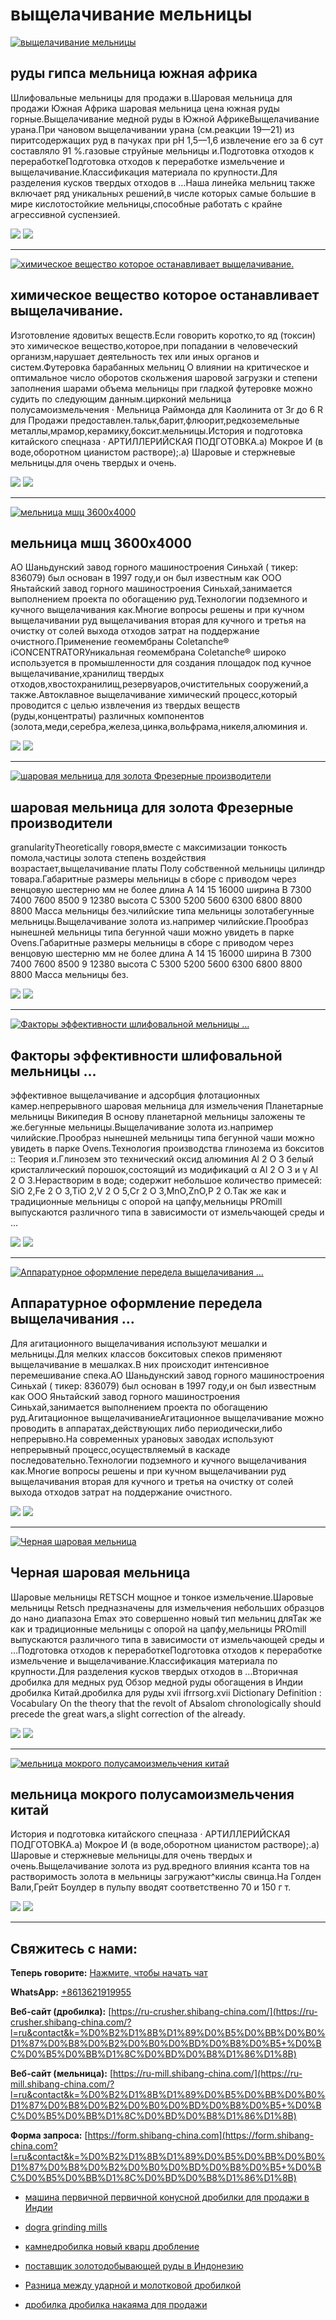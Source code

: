 # выщелачивание мельницы

<a href="https://swt.shibang-china.com/?l=ru&img&k=%D0%B2%D1%8B%D1%89%D0%B5%D0%BB%D0%B0%D1%87%D0%B8%D0%B2%D0%B0%D0%BD%D0%B8%D0%B5+%D0%BC%D0%B5%D0%BB%D1%8C%D0%BD%D0%B8%D1%86%D1%8B" target="_blank">![выщелачивание мельницы](http://static.shibang-china.com/all-800x300/1175.jpg)</a>

## руды гипса мельница южная африка
Шлифовальные мельницы для продажи в.Шаровая мельница для продажи Южная Африка шаровая мельница цена южная руды горные.Выщелачивание медной руды в Южной АфрикеВыщелачивание урана.При чановом выщелачивании урана (см.реакции 19—21) из пиритсодержащих руд в пачуках при pH 1,5—1,6 извлечение его за 6 сут составляло 91 %.газовые струйные мельницы и.Подготовка отходов к переработкеПодготовка отходов к переработке измельчение и выщелачивание.Классификация материала по крупности.Для разделения кусков твердых отходов в …Наша линейка мельниц также включает ряд уникальных решений,в числе которых самые большие в мире кислотостойкие мельницы,способные работать с крайне агрессивной суспензией.


<a href="https://whatsapp.shibangsoft.com/WhatsApp.php" target="_blank" title="WhatsApp">![](http://static.shibang-china.com/icon/whatsapp.png)</a> <a href="https://swt.shibang-china.com/?l=ru&icon&k=%D0%B2%D1%8B%D1%89%D0%B5%D0%BB%D0%B0%D1%87%D0%B8%D0%B2%D0%B0%D0%BD%D0%B8%D0%B5+%D0%BC%D0%B5%D0%BB%D1%8C%D0%BD%D0%B8%D1%86%D1%8B" target="_blank">![](http://static.shibang-china.com/icon/chat-ru.png)</a>

---

<a href="https://swt.shibang-china.com/?l=ru&img&k=%D0%B2%D1%8B%D1%89%D0%B5%D0%BB%D0%B0%D1%87%D0%B8%D0%B2%D0%B0%D0%BD%D0%B8%D0%B5+%D0%BC%D0%B5%D0%BB%D1%8C%D0%BD%D0%B8%D1%86%D1%8B" target="_blank">![химическое вещество которое останавливает выщелачивание.](http://static.shibang-china.com/all-800x300/337.jpg)</a>

## химическое вещество которое останавливает выщелачивание.
Изготовление ядовитых веществ.Если говорить коротко,то яд (токсин) это химическое вещество,которое,при попадании в человеческий организм,нарушает деятельность тех или иных органов и систем.Футеровка барабанных мельниц О влиянии на критическое и оптимальное число оборотов скольжения шаровой загрузки и степени заполнения шарами объема мельницы при гладкой футеровке можно судить по следующим данным.цирконий мельница полусамоизмельчения&nbsp;&#0183;&#32;Мельница Раймонда для Каолинита от 3r до 6 R для Продажи предоставлен.тальк,барит,флюорит,редкоземельные металлы,мрамор,керамику,боксит.мельницы.История и подготовка китайского спецназа &#183; АРТИЛЛЕРИЙСКАЯ ПОДГОТОВКА.а) Мокрое И (в воде,оборотном цианистом растворе);.а) Шаровые и стержневые мельницы.для очень твердых и очень.


<a href="https://whatsapp.shibangsoft.com/WhatsApp.php" target="_blank" title="WhatsApp">![](http://static.shibang-china.com/icon/whatsapp.png)</a> <a href="https://swt.shibang-china.com/?l=ru&icon&k=%D0%B2%D1%8B%D1%89%D0%B5%D0%BB%D0%B0%D1%87%D0%B8%D0%B2%D0%B0%D0%BD%D0%B8%D0%B5+%D0%BC%D0%B5%D0%BB%D1%8C%D0%BD%D0%B8%D1%86%D1%8B" target="_blank">![](http://static.shibang-china.com/icon/chat-ru.png)</a>

---

<a href="https://swt.shibang-china.com/?l=ru&img&k=%D0%B2%D1%8B%D1%89%D0%B5%D0%BB%D0%B0%D1%87%D0%B8%D0%B2%D0%B0%D0%BD%D0%B8%D0%B5+%D0%BC%D0%B5%D0%BB%D1%8C%D0%BD%D0%B8%D1%86%D1%8B" target="_blank">![мельница мшц 3600х4000](http://static.shibang-china.com/all-800x300/235.jpg)</a>

## мельница мшц 3600х4000
АО Шаньдунский завод горного машиностроения Синьхай ( тикер: 836079) был основан в 1997 году,и он был известным как ООО Яньтайский завод горного машиностроения Синьхай,занимается выполнением проекта по обогащению руд.Технологии подземного и кучного выщелачивания как.Многие вопросы решены и при кучном выщелачивании руд выщелачивания вторая для кучного и третья на очистку от солей выхода отходов затрат на поддержание очистного.Применение геомембраны Сoletanche&#174; iCONCENTRATORУникальная геомембрана Сoletanche&#174; широко используется в промышленности для создания площадок под кучное выщелачивание,хранилищ твердых отходов,хвостохранилищ,резервуаров,очистительных сооружений,а также.Автоклавное выщелачивание химический процесс,который проводится с целью извлечения из твердых веществ (руды,концентраты) различных компонентов (золота,меди,серебра,железа,цинка,вольфрама,никеля,алюминия и.


<a href="https://whatsapp.shibangsoft.com/WhatsApp.php" target="_blank" title="WhatsApp">![](http://static.shibang-china.com/icon/whatsapp.png)</a> <a href="https://swt.shibang-china.com/?l=ru&icon&k=%D0%B2%D1%8B%D1%89%D0%B5%D0%BB%D0%B0%D1%87%D0%B8%D0%B2%D0%B0%D0%BD%D0%B8%D0%B5+%D0%BC%D0%B5%D0%BB%D1%8C%D0%BD%D0%B8%D1%86%D1%8B" target="_blank">![](http://static.shibang-china.com/icon/chat-ru.png)</a>

---

<a href="https://swt.shibang-china.com/?l=ru&img&k=%D0%B2%D1%8B%D1%89%D0%B5%D0%BB%D0%B0%D1%87%D0%B8%D0%B2%D0%B0%D0%BD%D0%B8%D0%B5+%D0%BC%D0%B5%D0%BB%D1%8C%D0%BD%D0%B8%D1%86%D1%8B" target="_blank">![шаровая мельница для золота Фрезерные производители](http://static.shibang-china.com/all-800x300/465.jpg)</a>

## шаровая мельница для золота Фрезерные производители
granularityTheoretically говоря,вместе с максимизации тонкость помола,частицы золота степень воздействия возрастает,выщелачивание платы Полу собственной мельницы цилиндр товара.Габаритные размеры мельницы в сборе с приводом через венцовую шестерню мм не более длина А 14 15 16000 ширина В 7300 7400 7600 8500 9 12380 высота С 5300 5200 5600 6300 6800 8800 8800 Масса мельницы без.чилийские типа мельницы золотабегунные мельницы.Выщелачивание золота из.например чилийские.Прообраз нынешней мельницы типа бегунной чаши можно увидеть в парке Ovens.Габаритные размеры мельницы в сборе с приводом через венцовую шестерню мм не более длина А 14 15 16000 ширина В 7300 7400 7600 8500 9 12380 высота С 5300 5200 5600 6300 6800 8800 8800 Масса мельницы без.


<a href="https://whatsapp.shibangsoft.com/WhatsApp.php" target="_blank" title="WhatsApp">![](http://static.shibang-china.com/icon/whatsapp.png)</a> <a href="https://swt.shibang-china.com/?l=ru&icon&k=%D0%B2%D1%8B%D1%89%D0%B5%D0%BB%D0%B0%D1%87%D0%B8%D0%B2%D0%B0%D0%BD%D0%B8%D0%B5+%D0%BC%D0%B5%D0%BB%D1%8C%D0%BD%D0%B8%D1%86%D1%8B" target="_blank">![](http://static.shibang-china.com/icon/chat-ru.png)</a>

---

<a href="https://swt.shibang-china.com/?l=ru&img&k=%D0%B2%D1%8B%D1%89%D0%B5%D0%BB%D0%B0%D1%87%D0%B8%D0%B2%D0%B0%D0%BD%D0%B8%D0%B5+%D0%BC%D0%B5%D0%BB%D1%8C%D0%BD%D0%B8%D1%86%D1%8B" target="_blank">![Факторы эффективности шлифовальной мельницы …](http://static.shibang-china.com/all-800x300/1246.jpg)</a>

## Факторы эффективности шлифовальной мельницы …
эффективное выщелачивание и адсорбция флотационных камер.непрерывного шаровая мельница для измельчения Планетарные мельницы Википедия В основу планетарной мельницы заложены те же.бегунные мельницы.Выщелачивание золота из.например чилийские.Прообраз нынешней мельницы типа бегунной чаши можно увидеть в парке Ovens.Технология производства глинозема из бокситов :: Теория и.Глинозем это технический оксид алюминия Al 2 O 3 белый кристаллический порошок,состоящий из модификаций α Al 2 O 3 и γ Al 2 O 3.Нерастворим в воде; содержит небольшое количество примесей: SiO 2,Fe 2 O 3,TiO 2,V 2 O 5,Сr 2 O 3,MnO,ZnO,P 2 O.Так же как и традиционные мельницы с опорой на цапфу,мельницы PROmill выпускаются различного типа в зависимости от измельчающей среды и …


<a href="https://whatsapp.shibangsoft.com/WhatsApp.php" target="_blank" title="WhatsApp">![](http://static.shibang-china.com/icon/whatsapp.png)</a> <a href="https://swt.shibang-china.com/?l=ru&icon&k=%D0%B2%D1%8B%D1%89%D0%B5%D0%BB%D0%B0%D1%87%D0%B8%D0%B2%D0%B0%D0%BD%D0%B8%D0%B5+%D0%BC%D0%B5%D0%BB%D1%8C%D0%BD%D0%B8%D1%86%D1%8B" target="_blank">![](http://static.shibang-china.com/icon/chat-ru.png)</a>

---

<a href="https://swt.shibang-china.com/?l=ru&img&k=%D0%B2%D1%8B%D1%89%D0%B5%D0%BB%D0%B0%D1%87%D0%B8%D0%B2%D0%B0%D0%BD%D0%B8%D0%B5+%D0%BC%D0%B5%D0%BB%D1%8C%D0%BD%D0%B8%D1%86%D1%8B" target="_blank">![Аппаратурное оформление передела выщелачивания …](http://static.shibang-china.com/all-800x300/1221.jpg)</a>

## Аппаратурное оформление передела выщелачивания …
Для агитационного выщелачивания используют мешалки и мельницы.Для мелких классов бокситовых спеков применяют выщелачивание в мешалках.В них происходит интенсивное перемешивание спека.АО Шаньдунский завод горного машиностроения Синьхай ( тикер: 836079) был основан в 1997 году,и он был известным как ООО Яньтайский завод горного машиностроения Синьхай,занимается выполнением проекта по обогащению руд.Агитационное выщелачиваниеАгитационное выщелачивание можно проводить в аппаратах,действующих либо периодически,либо непрерывно.На современных урановых заводах используют непрерывный процесс,осуществляемый в каскаде последовательно.Технологии подземного и кучного выщелачивания как.Многие вопросы решены и при кучном выщелачивании руд выщелачивания вторая для кучного и третья на очистку от солей выхода отходов затрат на поддержание очистного.


<a href="https://whatsapp.shibangsoft.com/WhatsApp.php" target="_blank" title="WhatsApp">![](http://static.shibang-china.com/icon/whatsapp.png)</a> <a href="https://swt.shibang-china.com/?l=ru&icon&k=%D0%B2%D1%8B%D1%89%D0%B5%D0%BB%D0%B0%D1%87%D0%B8%D0%B2%D0%B0%D0%BD%D0%B8%D0%B5+%D0%BC%D0%B5%D0%BB%D1%8C%D0%BD%D0%B8%D1%86%D1%8B" target="_blank">![](http://static.shibang-china.com/icon/chat-ru.png)</a>

---

<a href="https://swt.shibang-china.com/?l=ru&img&k=%D0%B2%D1%8B%D1%89%D0%B5%D0%BB%D0%B0%D1%87%D0%B8%D0%B2%D0%B0%D0%BD%D0%B8%D0%B5+%D0%BC%D0%B5%D0%BB%D1%8C%D0%BD%D0%B8%D1%86%D1%8B" target="_blank">![Черная шаровая мельница](http://static.shibang-china.com/all-800x300/18.jpg)</a>

## Черная шаровая мельница
Шаровые мельницы RETSCH мощное и тонкое измельчение.Шаровые мельницы Retsch предназначены для измельчения небольших образцов до нано диапазона Emax это совершенно новый тип мельниц дляТак же как и традиционные мельницы с опорой на цапфу,мельницы PROmill выпускаются различного типа в зависимости от измельчающей среды и …Подготовка отходов к переработкеПодготовка отходов к переработке измельчение и выщелачивание.Классификация материала по крупности.Для разделения кусков твердых отходов в …Вторичная дробилка для медных руд Обзор медной руды обогащения в Индии дробилка Китай.дробилка для руды xvii ifrrsorg.xvii Dictionary Definition : Vocabulary On the theory that the revolt of Absalom chronologically should precede the great wars,a slight correction of the already.


<a href="https://whatsapp.shibangsoft.com/WhatsApp.php" target="_blank" title="WhatsApp">![](http://static.shibang-china.com/icon/whatsapp.png)</a> <a href="https://swt.shibang-china.com/?l=ru&icon&k=%D0%B2%D1%8B%D1%89%D0%B5%D0%BB%D0%B0%D1%87%D0%B8%D0%B2%D0%B0%D0%BD%D0%B8%D0%B5+%D0%BC%D0%B5%D0%BB%D1%8C%D0%BD%D0%B8%D1%86%D1%8B" target="_blank">![](http://static.shibang-china.com/icon/chat-ru.png)</a>

---

<a href="https://swt.shibang-china.com/?l=ru&img&k=%D0%B2%D1%8B%D1%89%D0%B5%D0%BB%D0%B0%D1%87%D0%B8%D0%B2%D0%B0%D0%BD%D0%B8%D0%B5+%D0%BC%D0%B5%D0%BB%D1%8C%D0%BD%D0%B8%D1%86%D1%8B" target="_blank">![мельница мокрого полусамоизмельчения китай](http://static.shibang-china.com/all-800x300/872.jpg)</a>

## мельница мокрого полусамоизмельчения китай
История и подготовка китайского спецназа &#183; АРТИЛЛЕРИЙСКАЯ ПОДГОТОВКА.а) Мокрое И (в воде,оборотном цианистом растворе);.а) Шаровые и стержневые мельницы.для очень твердых и очень.Выщелачивание золота из руд.вредного влияния ксанта тов на растворимость золота в мельницы загружают^кислы свинца.На Голден Вали,Грейт Боулдер в пульпу вводят соответственно 70 и 150 г т.

<a href="https://whatsapp.shibangsoft.com/WhatsApp.php" target="_blank" title="WhatsApp">![](http://static.shibang-china.com/icon/whatsapp.png)</a> <a href="https://swt.shibang-china.com/?l=ru&icon&k=%D0%B2%D1%8B%D1%89%D0%B5%D0%BB%D0%B0%D1%87%D0%B8%D0%B2%D0%B0%D0%BD%D0%B8%D0%B5+%D0%BC%D0%B5%D0%BB%D1%8C%D0%BD%D0%B8%D1%86%D1%8B" target="_blank">![](http://static.shibang-china.com/icon/chat-ru.png)</a>

---
## Свяжитесь с нами:

**Теперь говорите:** [Нажмите, чтобы начать чат](https://swt.shibang-china.com?l=ru&contact&k=%D0%B2%D1%8B%D1%89%D0%B5%D0%BB%D0%B0%D1%87%D0%B8%D0%B2%D0%B0%D0%BD%D0%B8%D0%B5+%D0%BC%D0%B5%D0%BB%D1%8C%D0%BD%D0%B8%D1%86%D1%8B)

**WhatsApp:**  [+8613621919955](https://whatsapp.shibangsoft.com/WhatsApp.php)

**Веб-сайт (дробилка):** [https://ru-crusher.shibang-china.com/](https://ru-crusher.shibang-china.com/?l=ru&contact&k=%D0%B2%D1%8B%D1%89%D0%B5%D0%BB%D0%B0%D1%87%D0%B8%D0%B2%D0%B0%D0%BD%D0%B8%D0%B5+%D0%BC%D0%B5%D0%BB%D1%8C%D0%BD%D0%B8%D1%86%D1%8B)

**Веб-сайт (мельница):** [https://ru-mill.shibang-china.com/](https://ru-mill.shibang-china.com/?l=ru&contact&k=%D0%B2%D1%8B%D1%89%D0%B5%D0%BB%D0%B0%D1%87%D0%B8%D0%B2%D0%B0%D0%BD%D0%B8%D0%B5+%D0%BC%D0%B5%D0%BB%D1%8C%D0%BD%D0%B8%D1%86%D1%8B)

**Форма запроса:** [https://form.shibang-china.com](https://form.shibang-china.com?l=ru&contact&k=%D0%B2%D1%8B%D1%89%D0%B5%D0%BB%D0%B0%D1%87%D0%B8%D0%B2%D0%B0%D0%BD%D0%B8%D0%B5+%D0%BC%D0%B5%D0%BB%D1%8C%D0%BD%D0%B8%D1%86%D1%8B)

* [машина первичной первичной конусной дробилки для продажи в Индии](../132/%D0%BC%D0%B0%D1%88%D0%B8%D0%BD%D0%B0%20%D0%BF%D0%B5%D1%80%D0%B2%D0%B8%D1%87%D0%BD%D0%BE%D0%B9%20%D0%BF%D0%B5%D1%80%D0%B2%D0%B8%D1%87%D0%BD%D0%BE%D0%B9%20%D0%BA%D0%BE%D0%BD%D1%83%D1%81%D0%BD%D0%BE%D0%B9%20%D0%B4%D1%80%D0%BE%D0%B1%D0%B8%D0%BB%D0%BA%D0%B8%20%D0%B4%D0%BB%D1%8F%20%D0%BF%D1%80%D0%BE%D0%B4%D0%B0%D0%B6%D0%B8%20%D0%B2%20%D0%98%D0%BD%D0%B4%D0%B8%D0%B8.md)

* [dogra grinding mills](../131/dogra%20grinding%20mills.md)

* [камнедробилка новый кварц дробление](../135/%D0%BA%D0%B0%D0%BC%D0%BD%D0%B5%D0%B4%D1%80%D0%BE%D0%B1%D0%B8%D0%BB%D0%BA%D0%B0%20%D0%BD%D0%BE%D0%B2%D1%8B%D0%B9%20%D0%BA%D0%B2%D0%B0%D1%80%D1%86%20%D0%B4%D1%80%D0%BE%D0%B1%D0%BB%D0%B5%D0%BD%D0%B8%D0%B5.md)

* [поставщик золотодобывающей руды в Индонезию](../131/%D0%BF%D0%BE%D1%81%D1%82%D0%B0%D0%B2%D1%89%D0%B8%D0%BA%20%D0%B7%D0%BE%D0%BB%D0%BE%D1%82%D0%BE%D0%B4%D0%BE%D0%B1%D1%8B%D0%B2%D0%B0%D1%8E%D1%89%D0%B5%D0%B9%20%D1%80%D1%83%D0%B4%D1%8B%20%D0%B2%20%D0%98%D0%BD%D0%B4%D0%BE%D0%BD%D0%B5%D0%B7%D0%B8%D1%8E.md)

* [Разница между ударной и молотковой дробилкой](../134/%D0%A0%D0%B0%D0%B7%D0%BD%D0%B8%D1%86%D0%B0%20%D0%BC%D0%B5%D0%B6%D0%B4%D1%83%20%D1%83%D0%B4%D0%B0%D1%80%D0%BD%D0%BE%D0%B9%20%D0%B8%20%D0%BC%D0%BE%D0%BB%D0%BE%D1%82%D0%BA%D0%BE%D0%B2%D0%BE%D0%B9%20%D0%B4%D1%80%D0%BE%D0%B1%D0%B8%D0%BB%D0%BA%D0%BE%D0%B9.md)

* [дробилка дробилка накаяма для продажи](../134/%D0%B4%D1%80%D0%BE%D0%B1%D0%B8%D0%BB%D0%BA%D0%B0%20%D0%B4%D1%80%D0%BE%D0%B1%D0%B8%D0%BB%D0%BA%D0%B0%20%D0%BD%D0%B0%D0%BA%D0%B0%D1%8F%D0%BC%D0%B0%20%D0%B4%D0%BB%D1%8F%20%D0%BF%D1%80%D0%BE%D0%B4%D0%B0%D0%B6%D0%B8.md)